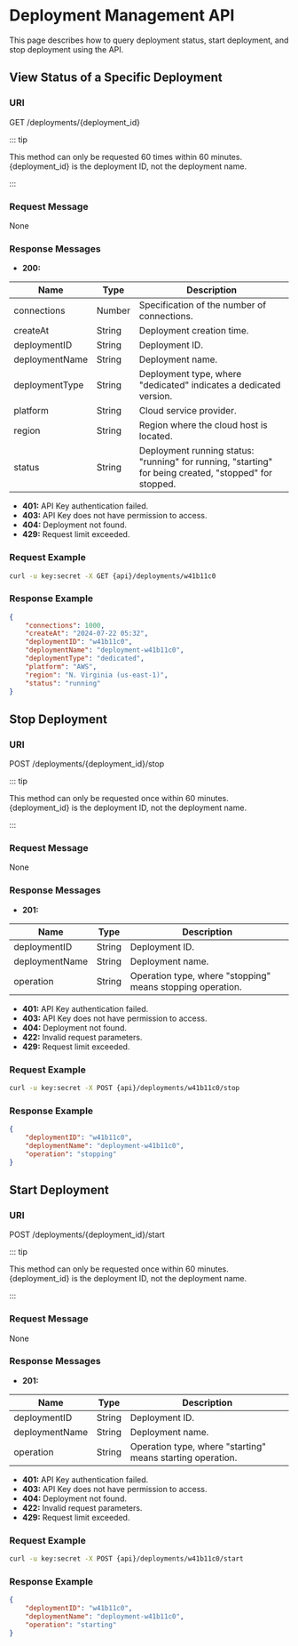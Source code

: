 # Deployment Management API

This page describes how to query deployment status, start deployment, and stop deployment using the API.

## View Status of a Specific Deployment

### URI

GET /deployments/{deployment_id}

::: tip

This method can only be requested 60 times within 60 minutes. {deployment_id} is the deployment ID, not the deployment name. 

:::

### Request Message

None

### Response Messages

- **200:**

| Name           | Type   | Description                                                  |
| -------------- | ------ | ------------------------------------------------------------ |
| connections    | Number | Specification of the number of connections.                  |
| createAt       | String | Deployment creation time.                                    |
| deploymentID   | String | Deployment ID.                                               |
| deploymentName | String | Deployment name.                                             |
| deploymentType | String | Deployment type, where "dedicated" indicates a dedicated version. |
| platform       | String | Cloud service provider.                                      |
| region         | String | Region where the cloud host is located.                      |
| status         | String | Deployment running status: "running" for running, "starting" for being created, "stopped" for stopped. |

- **401:** API Key authentication failed.
- **403:** API Key does not have permission to access.
- **404:** Deployment not found.
- **429:** Request limit exceeded.

### Request Example

```bash
curl -u key:secret -X GET {api}/deployments/w41b11c0
```

### Response Example

```json
{
    "connections": 1000,
    "createAt": "2024-07-22 05:32",
    "deploymentID": "w41b11c0",
    "deploymentName": "deployment-w41b11c0",
    "deploymentType": "dedicated",
    "platform": "AWS",
    "region": "N. Virginia (us-east-1)",
    "status": "running"
}
```

## Stop Deployment

### URI

POST /deployments/{deployment_id}/stop

::: tip

This method can only be requested once within 60 minutes. {deployment_id} is the deployment ID, not the deployment name. 

:::

### Request Message

None

### Response Messages

- **201:**

| Name           | Type   | Description                                                |
| -------------- | ------ | ---------------------------------------------------------- |
| deploymentID   | String | Deployment ID.                                             |
| deploymentName | String | Deployment name.                                           |
| operation      | String | Operation type, where "stopping" means stopping operation. |

- **401:** API Key authentication failed.
- **403:** API Key does not have permission to access.
- **404:** Deployment not found.
- **422:** Invalid request parameters.
- **429:** Request limit exceeded.

### Request Example

```bash
curl -u key:secret -X POST {api}/deployments/w41b11c0/stop
```

### Response Example

```json
{
    "deploymentID": "w41b11c0",
    "deploymentName": "deployment-w41b11c0",
    "operation": "stopping"
}
```

## Start Deployment

### URI

POST /deployments/{deployment_id}/start

::: tip

This method can only be requested once within 60 minutes. {deployment_id} is the deployment ID, not the deployment name. 

:::

### Request Message

None

### Response Messages

- **201:**

| Name           | Type   | Description                                                |
| -------------- | ------ | ---------------------------------------------------------- |
| deploymentID   | String | Deployment ID.                                             |
| deploymentName | String | Deployment name.                                           |
| operation      | String | Operation type, where "starting" means starting operation. |

- **401:** API Key authentication failed.
- **403:** API Key does not have permission to access.
- **404:** Deployment not found.
- **422:** Invalid request parameters.
- **429:** Request limit exceeded.

### Request Example

```bash
curl -u key:secret -X POST {api}/deployments/w41b11c0/start
```

### Response Example

```json
{
    "deploymentID": "w41b11c0",
    "deploymentName": "deployment-w41b11c0",
    "operation": "starting"
}
```